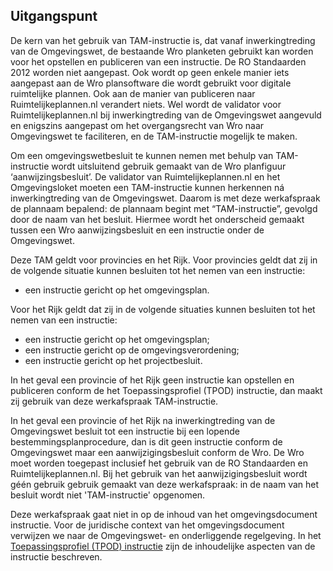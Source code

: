 ## Uitgangspunt

De kern van het gebruik van TAM-instructie is, dat vanaf inwerkingtreding van de Omgevingswet, de bestaande Wro planketen gebruikt kan worden voor het opstellen en publiceren van een instructie. De RO Standaarden 2012 worden niet aangepast. Ook wordt op geen enkele manier iets aangepast aan de Wro plansoftware die wordt gebruikt voor digitale ruimtelijke plannen. Ook aan de manier van publiceren naar Ruimtelijkeplannen.nl verandert niets. Wel wordt de validator voor Ruimtelijkeplannen.nl bij inwerkingtreding van de Omgevingswet aangevuld en enigszins aangepast om het overgangsrecht van Wro naar Omgevingswet te faciliteren, en de TAM-instructie mogelijk te maken.

Om een omgevingswetbesluit te kunnen nemen met behulp van TAM-instructie wordt uitsluitend gebruik gemaakt van de Wro planfiguur ‘aanwijzingsbesluit’. De validator van Ruimtelijkeplannen.nl en het Omgevingsloket moeten een TAM-instructie kunnen herkennen ná inwerkingtreding van de Omgevingswet. Daarom is met deze werkafspraak de plannaam bepalend: de plannaam begint met “TAM-instructie”, gevolgd door de naam van het besluit. Hiermee wordt het onderscheid gemaakt tussen een Wro aanwijzingsbesluit en een instructie onder de Omgevingswet.

Deze TAM geldt voor provincies en het Rijk. Voor provincies geldt dat zij in de volgende situatie kunnen besluiten tot het nemen van een instructie:
- een instructie gericht op het omgevingsplan. 

Voor het Rijk geldt dat zij in de volgende situaties kunnen besluiten tot het nemen van een instructie:
- een instructie gericht op het omgevingsplan; 
- een instructie gericht op de omgevingsverordening;
- een instructie gericht op het projectbesluit.

In het geval een provincie of het Rijk geen instructie kan opstellen en publiceren conform de het Toepassingsprofiel (TPOD) instructie, dan maakt zij gebruik van deze werkafspraak TAM-instructie. 

In het geval een provincie of het Rijk na inwerkingtreding van de Omgevingswet besluit tot een instructie bij een lopende bestemmingsplanprocedure, dan is dit geen instructie conform de Omgevingswet maar een aanwijzigingsbesluit conform de Wro. De Wro moet worden toegepast inclusief het gebruik van de RO Standaarden en Ruimtelijkeplannen.nl. Bij het gebruik van het aanwijzigingsbesluit wordt géén gebruik gebruik gemaakt van deze werkafspraak: in de naam van het besluit wordt niet 'TAM-instructie' opgenomen. 

Deze werkafspraak gaat niet in op de inhoud van het omgevingsdocument instructie. Voor de juridische context van het omgevingsdocument verwijzen we naar de Omgevingswet- en onderliggende regelgeving. In het <a href='https://geonovum.github.io/TPOD/TPOD%20Instructie/TPOD_instructie_v2.0.1.pdf' target='_blank'>Toepassingsprofiel (TPOD) instructie</a> zijn de inhoudelijke aspecten van de instructie beschreven. 



